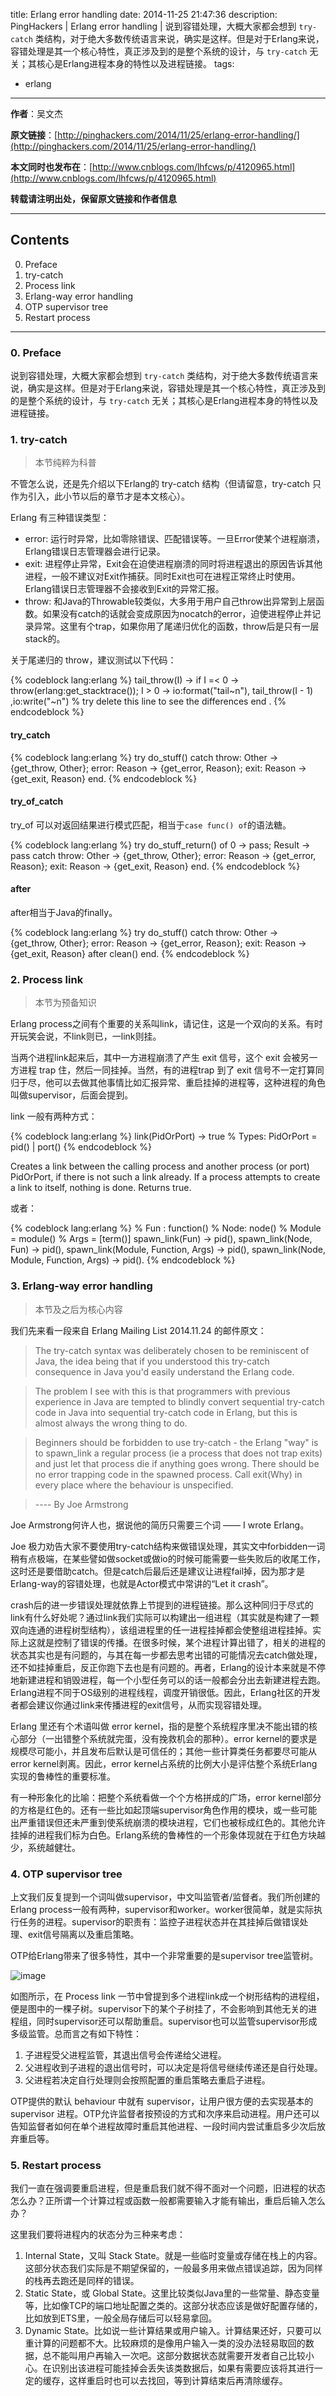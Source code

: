 title: Erlang error handling
date: 2014-11-25 21:47:36
description: PingHackers |  Erlang error handling | 说到容错处理，大概大家都会想到 `try-catch` 类结构，对于绝大多数传统语言来说，确实是这样。但是对于Erlang来说，容错处理是其一个核心特性，真正涉及到的是整个系统的设计，与 `try-catch` 无关；其核心是Erlang进程本身的特性以及进程链接。
tags:
- erlang
---
**作者**：吴文杰

**原文链接**：[http://pinghackers.com/2014/11/25/erlang-error-handling/](http://pinghackers.com/2014/11/25/erlang-error-handling/)

**本文同时也发布在**：[http://www.cnblogs.com/lhfcws/p/4120965.html](http://www.cnblogs.com/lhfcws/p/4120965.html)

**转载请注明出处，保留原文链接和作者信息**

* * *


## Contents
0. Preface
1. try-catch
2. Process link
3. Erlang-way error handling
4. OTP supervisor tree
5. Restart process

----

### 0. Preface
说到容错处理，大概大家都会想到 `try-catch` 类结构，对于绝大多数传统语言来说，确实是这样。但是对于Erlang来说，容错处理是其一个核心特性，真正涉及到的是整个系统的设计，与 `try-catch` 无关；其核心是Erlang进程本身的特性以及进程链接。

### 1. try-catch
> 本节纯粹为科普

不管怎么说，还是先介绍以下Erlang的 try-catch 结构（但请留意，try-catch 只作为引入，此小节以后的章节才是本文核心）。

Erlang 有三种错误类型：

+ error: 运行时异常，比如零除错误、匹配错误等。一旦Error使某个进程崩溃，Erlang错误日志管理器会进行记录。
+ exit: 进程停止异常，Exit会在迫使进程崩溃的同时将进程退出的原因告诉其他进程，一般不建议对Exit作捕获。同时Exit也可在进程正常终止时使用。Erlang错误日志管理器不会接收到Exit的异常汇报。
+ throw: 和Java的Throwable较类似，大多用于用户自己throw出异常到上层函数。如果没有catch的话就会变成原因为nocatch的error，迫使进程停止并记录异常。这里有个trap，如果你用了尾递归优化的函数，throw后是只有一层stack的。

关于尾递归的 throw，建议测试以下代码：

{% codeblock lang:erlang %}
	tail_throw(I) ->
	  if
	    I =< 0 ->
    	  throw(erlang:get_stacktrace());
	    I > 0 ->
    	  io:format("tail~n"),
	      tail_throw(I - 1)
    	  ,io:write("~n")   % try delete this line to see the differences
	  end
	.
{% endcodeblock %}	

<!-- more -->

#### try_catch

{% codeblock lang:erlang %}
	try
		do_stuff()
	catch
		throw: Other -> {get_throw, Other};
		error: Reason -> {get_error, Reason};
		exit: Reason -> {get_exit, Reason}
	end.
{% endcodeblock %}	
	
#### try_of_catch
try_of 可以对返回结果进行模式匹配，相当于`case func() of`的语法糖。

{% codeblock lang:erlang %}
	try
		do_stuff_return()
	of
		0 -> pass;
		Result -> pass
	catch
		throw: Other -> {get_throw, Other};
		error: Reason -> {get_error, Reason};
		exit: Reason -> {get_exit, Reason}
	end.
{% endcodeblock %}	

#### after
after相当于Java的finally。

{% codeblock lang:erlang %}
	try
		do_stuff()
	catch
		throw: Other -> {get_throw, Other};
		error: Reason -> {get_error, Reason};
		exit: Reason -> {get_exit, Reason}
	after
		clean()
	end.
{% endcodeblock %}	
	
### 2. Process link
> 本节为预备知识

Erlang process之间有个重要的关系叫link，请记住，这是一个双向的关系。有时开玩笑会说，不link则已，一link则挂。

当两个进程link起来后，其中一方进程崩溃了产生 exit 信号，这个 exit 会被另一方进程 trap 住，然后一同挂掉。当然，有的进程trap 到了 exit 信号不一定打算同归于尽，他可以去做其他事情比如汇报异常、重启挂掉的进程等，这种进程的角色叫做supervisor，后面会提到。



link 一般有两种方式：

{% codeblock lang:erlang %}
	link(PidOrPort) -> true
	% Types: PidOrPort = pid() | port()
{% endcodeblock %}	

Creates a link between the calling process and another process (or port) PidOrPort, 	if there is not such a link already. If a process attempts to create 	a link to itself, nothing is done. Returns true.

或者：

{% codeblock lang:erlang %}
	% Fun : function()
	% Node: node()
	% Module = module()
	% Args = [term()]
	spawn_link(Fun) -> pid(),
	spawn_link(Node, Fun) -> pid(),
	spawn_link(Module, Function, Args) -> pid(),
	spawn_link(Node, Module, Function, Args) -> pid().
{% endcodeblock %}	
	
### 3. Erlang-way error handling
> 本节及之后为核心内容

我们先来看一段来自 Erlang Mailing List 2014.11.24 的邮件原文：

> The try-catch syntax was deliberately chosen to be reminiscent of
Java, the idea being that if you understood this try-catch consequence
in Java you'd easily understand the Erlang code.

> The problem I see with this is that programmers with previous
experience in Java are tempted to blindly convert sequential try-catch
code in Java into sequential try-catch code in Erlang, but this is
almost always the wrong thing to do.

> Beginners should be forbidden to use try-catch - the Erlang "way" is
to spawn_link a regular process (ie a process that does not trap
exits) and just let that process die if anything goes wrong. There
should be no error trapping code in the spawned process. Call
exit(Why) in every place where the behaviour is unspecified.

> ---- By Joe Armstrong

Joe Armstrong何许人也，据说他的简历只需要三个词 —— I wrote Erlang。

Joe 极力劝告大家不要使用try-catch结构来做错误处理，其实文中forbidden一词稍有点极端，在某些譬如做socket或做io的时候可能需要一些失败后的收尾工作，这时还是要借助catch。但是catch后最后还是建议让进程fail掉，因为那才是Erlang-way的容错处理，也就是Actor模式中常讲的“Let it crash”。

crash后的进一步错误处理就依靠上节提到的进程链接。那么这种同归于尽式的link有什么好处呢？通过link我们实际可以构建出一组进程（其实就是构建了一颗双向连通的进程树型结构），该组进程里的任一进程挂掉都会使整组进程挂掉。实际上这就是控制了错误的传播。在很多时候，某个进程计算出错了，相关的进程的状态其实也是有问题的，与其在每一步都去思考出错的可能情况去catch做处理，还不如挂掉重启，反正你跑下去也是有问题的。再者，Erlang的设计本来就是不停地新建进程和销毁进程，每一个小型任务可以的话一般都会分出去新建进程去跑。Erlang进程不同于OS级别的进程线程，调度开销很低。因此，Erlang社区的开发者都会建议你通过link来传播进程的exit信号，从而实现容错处理。

Erlang 里还有个术语叫做 error kernel，指的是整个系统程序里决不能出错的核心部分（一出错整个系统就完蛋，没有挽救机会的那种）。error kernel的要求是规模尽可能小，并且发布后默认是可信任的；其他一些计算类任务都要尽可能从error kernel剥离。因此，error kernel占系统的比例大小是评估整个系统Erlang实现的鲁棒性的重要标准。

有一种形象化的比喻：把整个系统看做一个个方格拼成的广场，error kernel部分的方格是红色的。还有一些比如起顶端supervisor角色作用的模块，或一些可能出严重错误但还未严重到使系统崩溃的模块进程，它们也被标成红色的。其他允许挂掉的进程我们标为白色。Erlang系统的鲁棒性的一个形象体现就在于红色方块越少，系统越健壮。

### 4. OTP supervisor tree
上文我们反复提到一个词叫做supervisor，中文叫监管者/监督者。我们所创建的Erlang process一般有两种，supervisor和worker。worker很简单，就是实际执行任务的进程。supervisor的职责有：监控子进程状态并在其挂掉后做错误处理、exit信号隔离以及重启策略。

OTP给Erlang带来了很多特性，其中一个非常重要的是supervisor tree监管树。

![image](http://images.cnitblog.com/blog/527700/201411/251430414967138.png)

如图所示，在 Process link 一节中曾提到多个进程link成一个树形结构的进程组，便是图中的一棵子树。supervisor下的某个子树挂了，不会影响到其他无关的进程组，同时supervisor还可以帮助重启。supervisor也可以监管supervisor形成多级监管。总而言之有如下特性：

1. 子进程受父进程监管，其退出信号会传递给父进程。
2. 父进程收到子进程的退出信号时，可以决定是将信号继续传递还是自行处理。
3. 父进程若决定自行处理则会按照配置的重启策略去重启子进程。

OTP提供的默认 behaviour 中就有 supervisor，让用户很方便的去实现基本的 supervisor 进程。OTP允许监督者按预设的方式和次序来启动进程。用户还可以告知监督者如何在单个进程故障时重启其他进程、一段时间内尝试重启多少次后放弃重启等。

### 5. Restart process
我们一直在强调要重启进程，但是重启我们就不得不面对一个问题，旧进程的状态怎么办？正所谓一个计算过程或函数一般都需要输入才能有输出，重启后输入怎么办？

这里我们要将进程内的状态分为三种来考虑：

1. Internal State，又叫 Stack State。就是一些临时变量或存储在栈上的内容。这部分状态我们实际是不期望保留的，一般最多用来做点错误追踪，因为同样的栈再去跑还是同样的错误。
2. Static State，或 Global State。这里比较类似Java里的一些常量、静态变量等，比如像TCP的端口地址配置之类的。这部分状态应该是做好配置存储的，比如放到ETS里，一般全局存储后可以轻易拿回。
3. Dynamic State。比如说一些计算结果或用户输入。计算结果还好，只要可以重计算的问题都不大。比较麻烦的是像用户输入一类的没办法轻易取回的数据，总不能叫用户再输入一次吧。这部分数据状态就需要开发者自己比较小心。在识别出该进程可能挂掉会丢失该类数据后，如果有需要应该将其进行一定的缓存，这样重启时也可以去找回，等到计算结束后再清除缓存。
